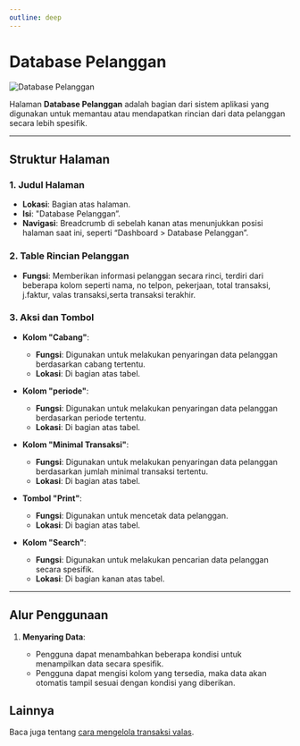 ```yaml
---
outline: deep
---
```


# Database Pelanggan

![Database Pelanggan](/database-pelanggan.png)

Halaman **Database Pelanggan** adalah bagian dari sistem aplikasi yang digunakan untuk memantau atau mendapatkan rincian dari data pelanggan secara lebih spesifik.

---

## Struktur Halaman

### 1. **Judul Halaman**

- **Lokasi**: Bagian atas halaman.
- **Isi**: "Database Pelanggan”.
- **Navigasi**: Breadcrumb di sebelah kanan atas menunjukkan posisi halaman saat ini, seperti “Dashboard > Database Pelanggan”.

### 2. **Table Rincian Pelanggan**

- **Fungsi**: Memberikan informasi pelanggan secara rinci, terdiri dari beberapa kolom seperti nama, no telpon, pekerjaan, total transaksi, j.faktur, valas transaksi,serta transaksi terakhir.

### 3. **Aksi dan Tombol**

- **Kolom "Cabang"**:

  - **Fungsi**: Digunakan untuk melakukan penyaringan data pelanggan berdasarkan cabang tertentu.
  - **Lokasi**: Di bagian atas tabel.

- **Kolom "periode"**:

  - **Fungsi**: Digunakan untuk melakukan penyaringan data pelanggan berdasarkan periode tertentu.
  - **Lokasi**: Di bagian atas tabel.

- **Kolom "Minimal Transaksi"**:

  - **Fungsi**: Digunakan untuk melakukan penyaringan data pelanggan berdasarkan jumlah minimal transaksi tertentu.
  - **Lokasi**: Di bagian atas tabel.

- **Tombol "Print"**:

  - **Fungsi**: Digunakan untuk mencetak data pelanggan.
  - **Lokasi**: Di bagian atas tabel.

- **Kolom "Search"**:

  - **Fungsi**: Digunakan untuk melakukan pencarian data pelanggan secara spesifik.
  - **Lokasi**: Di bagian kanan atas tabel.

---

## Alur Penggunaan

1. **Menyaring Data**:

   - Pengguna dapat menambahkan beberapa kondisi untuk menampilkan data secara spesifik.
   - Pengguna dapat mengisi kolom yang tersedia, maka data akan otomatis tampil sesuai dengan kondisi yang diberikan.

## Lainnya

Baca juga tentang [cara mengelola transaksi valas](/transaksi/daftar-valas).
